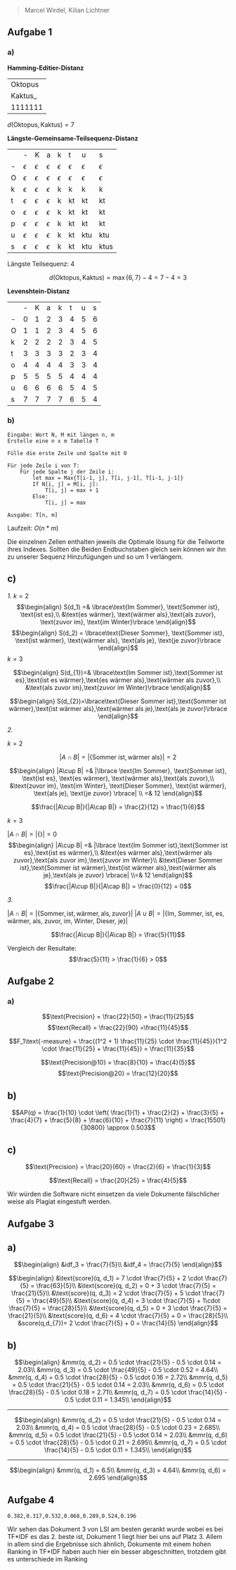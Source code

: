 > Marcel Wirdel, Kilian Lichtner

## Aufgabe 1

### a)

__Hamming-Editier-Distanz__

|         |
| ------- |
| Oktopus |
| Kaktus_ |
| 1111111 |
$d(\text{Oktopus}, \text{Kaktus}) = 7$

__Längste-Gemeinsame-Teilsequenz-Distanz__


|     |            |            |            |            |            |            |            |
| --- | ---------- | ---------- | ---------- | ---------- | ---------- | ---------- | ---------- |
|     | -          | K          | a          | k          | t          | u          | s          |
| -   | $\epsilon$ | $\epsilon$ | $\epsilon$ | $\epsilon$ | $\epsilon$ | $\epsilon$ | $\epsilon$ |
| O   | $\epsilon$ | $\epsilon$ | $\epsilon$ | $\epsilon$ | $\epsilon$ | $\epsilon$ | $\epsilon$ |
| k   | $\epsilon$ | $\epsilon$ | $\epsilon$ | k          | k          | k          | k          |
| t   | $\epsilon$ | $\epsilon$ | $\epsilon$ | k          | kt         | kt         | kt         |
| o   | $\epsilon$ | $\epsilon$ | $\epsilon$ | k          | kt         | kt         | kt         |
| p   | $\epsilon$ | $\epsilon$ | $\epsilon$ | k          | kt         | kt         | kt         |
| u   | $\epsilon$ | $\epsilon$ | $\epsilon$ | k          | kt         | ktu        | ktu        |
| s   | $\epsilon$ | $\epsilon$ | $\epsilon$ | k          | kt         | ktu        | ktus       |

Längste Teilsequenz: $4$

$$d(\text{Oktopus}, \text{Kaktus}) = \max\lbrace6, 7\rbrace - 4 = 7 - 4 = 3$$

__Levenshtein-Distanz__


|     |     |     |     |     |     |     |     |
| --- | --- | --- | --- | --- | --- | --- | --- |
|     | -   | K   | a   | k   | t   | u   | s   |
| -   | 0   | 1   | 2   | 3   | 4   | 5   | 6   |
| O   | 1   | 1   | 2   | 3   | 4   | 5   | 6   |
| k   | 2   | 2   | 2   | 2   | 3   | 4   | 5   |
| t   | 3   | 3   | 3   | 3   | 2   | 3   | 4   |
| o   | 4   | 4   | 4   | 4   | 3   | 3   | 4   |
| p   | 5   | 5   | 5   | 5   | 4   | 4   | 4   |
| u   | 6   | 6   | 6   | 6   | 5   | 4   | 5   |
| s   | 7   | 7   | 7   | 7   | 6   | 5   | 4   |

### b)

```
Eingabe: Wort N, M mit längen n, m
Erstelle eine n x m Tabelle T

Fülle die erste Zeile und Spalte mit 0

Für jede Zeile i von T:
	Für jede Spalte j der Zeile i:
		let max = Max{T[i-1, j], T[i, j-1], T[i-1, j-1]}
		If N[i, j] = M[i, j]:
			T[i, j] = max + 1
		Else:
			T[i, j] = max

Ausgabe: T[n, m]
```

Laufzeit: $O(n*m)$

Die einzelnen Zellen enthalten jeweils die Optimale lösung für die Teilworte ihres Indexes. Sollten die Beiden Endbuchstaben gleich sein können wir ihn zu unserer Sequenz Hinzufügungen und so um $1$ verlängern. 

## c)

_1._
$k=2$
$$\begin{align}
S(d_1) =& \lbrace\text{Im Sommer}, \text{Sommer ist}, \text{ist es},\\
&\text{es wärmer}, \text{wärmer als},\text{als zuvor}, \text{zuvor im}, \text{im Winter}\rbrace
\end{align}$$
$$\begin{align}
S(d_2) = \lbrace\text{Dieser Sommer}, \text{Sommer ist}, \text{ist wärmer}, \text{wärmer als}, \text{als je}, \text{je zuvor}\rbrace
\end{align}$$
$k=3$

$$\begin{align}
S(d_{1})=& \lbrace\text{Im Sommer ist},\text{Sommer ist es},\text{ist es wärmer},\text{es wärmer als},\text{wärmer als zuvor},\\
&\text{als zuvor im},\text{zuvor im Winter}\rbrace
\end{align}$$

$$\begin{align}
S(d_{2})=\lbrace\text{Dieser Sommer ist},\text{Sommer ist wärmer},\text{ist wärmer als},\text{wärmer als je},\text{als je zuvor}\rbrace
\end{align}$$

_2._

$k=2$


$$|A\cap B| = |\lbrace \text{Sommer ist}, \text{wärmer als} \rbrace| = 2$$

$$\begin{align}
|A\cup B| =& |\lbrace
\text{Im Sommer}, \text{Sommer ist}, \text{ist es},
\text{es wärmer}, \text{wärmer als},\text{als zuvor},\\
&\text{zuvor im}, \text{im Winter}, 
\text{Dieser Sommer}, \text{ist wärmer}, \text{als je}, \text{je zuvor}
\rbrace| \\ =& 12 
\end{align}$$

$$\frac{|A\cup B|}{|A\cap B|} = \frac{2}{12} = \frac{1}{6}$$

$k=3$

$|A\cap B| = |\lbrace\rbrace| = 0$
$$\begin{align}
|A\cup B| =& |\lbrace
\text{Im Sommer ist},\text{Sommer ist es},\text{ist es wärmer},\\
&\text{es wärmer als},\text{wärmer als zuvor},\text{als zuvor im},\text{zuvor im Winter}\\
&\text{Dieser Sommer ist},\text{Sommer ist wärmer},\text{ist wärmer als},\text{wärmer als je},\text{als je zuvor}
\rbrace| \\=& 12
\end{align}$$
$$\frac{|A\cup B|}{|A\cap B|} = \frac{0}{12} = 0$$

_3._

$|A\cap B| = |\lbrace \text{Sommer},\text{ist},\text{wärmer},\text{als},\text{zuvor} \rbrace|$
$|A\cup B| = |\lbrace \text{Im, Sommer, ist, es, wärmer, als, zuvor, im, Winter, Dieser, je} \rbrace|$


$$\frac{|A\cup B|}{|A\cap B|} = \frac{5}{11}$$


Vergleich der Resultate:
$$\frac{5}{11} > \frac{1}{6} > 0$$

## Aufgabe 2

### a)

$$\text{Precision} = \frac{22}{50} = \frac{11}{25}$$
$$\text{Recall} = \frac{22}{90} =\frac{11}{45}$$

$$F_1\text{-measure} = \frac{(1^2 + 1) \frac{11}{25} \cdot \frac{11}{45}}{1^2 \cdot \frac{11}{25} + \frac{11}{45}} = \frac{11}{35}$$

$$\text{Precision@10} = \frac{8}{10} = \frac{4}{5}$$
$$\text{Precision@20} = \frac{12}{20}$$

## b)

$$AP(q) = \frac{1}{10} \cdot \left( \frac{1}{1} + \frac{2}{2} + \frac{3}{5} + \frac{4}{7} + \frac{5}{8} + \frac{6}{10} + \frac{7}{11} \right) = \frac{15501}{30800} \approx 0.503$$


## c)

$$\text{Precision} = \frac{20}{60} = \frac{2}{6} = \frac{1}{3}$$

$$\text{Recall} = \frac{20}{25} = \frac{4}{5}$$

Wir würden die Software nicht einsetzen da viele Dokumente fälschlicher weise als Plagiat eingestuft werden.

## Aufgabe 3

## a)

$$\begin{align}
&idf_3 = \frac{7}{5}\\
&idf_4 = \frac{7}{5}
\end{align}$$

$$\begin{align}
&\text{score}(q, d_1) = 7 \cdot \frac{7}{5} + 2 \cdot \frac{7}{5} = \frac{63}{5}\\
&\text{score}(q, d_2) = 0 + 3 \cdot \frac{7}{5} = \frac{21}{5}\\
&\text{score}(q, d_3) = 2 \cdot \frac{7}{5} + 5 \cdot \frac{7}{5} = \frac{49}{5}\\
&\text{score}(q, d_4) = 3 \cdot \frac{7}{5} + 1\cdot \frac{7}{5} = \frac{28}{5}\\
&\text{score}(q, d_5) = 0 + 3 \cdot \frac{7}{5} = \frac{21}{5}\\
&\text{score}(q, d_6) = 4 \cdot \frac{7}{5} + 0 = \frac{28}{5}\\
&score(q,d_{7})=  2 \cdot \frac{7}{5} + 0 = \frac{14}{5}
\end{align}$$


## b)




$$\begin{align}
&mmr(q, d_2) = 0.5 \cdot \frac{21}{5} - 0.5 \cdot 0.14 = 2.03\\
&mmr(q, d_3) = 0.5 \cdot \frac{49}{5} - 0.5 \cdot 0.52 = 4.64\\
&mmr(q, d_4) = 0.5 \cdot \frac{28}{5} - 0.5 \cdot 0.16 = 2.72\\
&mmr(q, d_5) = 0.5 \cdot \frac{21}{5} - 0.5 \cdot 0.14 = 2.03\\
&mmr(q, d_6) = 0.5 \cdot \frac{28}{5} - 0.5 \cdot 0.18 = 2.71\\
&mmr(q, d_7) = 0.5 \cdot \frac{14}{5} - 0.5 \cdot 0.11 = 1.345\\
\end{align}$$

---

$$\begin{align}
&mmr(q, d_2) = 0.5 \cdot \frac{21}{5} - 0.5 \cdot 0.14 = 2.03\\
&mmr(q, d_4) = 0.5 \cdot \frac{28}{5} - 0.5 \cdot 0.23 = 2.685\\
&mmr(q, d_5) = 0.5 \cdot \frac{21}{5} - 0.5 \cdot 0.14 = 2.03\\
&mmr(q, d_6) = 0.5 \cdot \frac{28}{5} - 0.5 \cdot 0.21 = 2.695\\
&mmr(q, d_7) = 0.5 \cdot \frac{14}{5} - 0.5 \cdot 0.11 = 1.345\\
\end{align}$$

---


$$\begin{align}
&mmr(q, d_1) = 6.5\\
&mmr(q, d_3) = 4.64\\
&mmr(q, d_6) = 2.695
\end{align}$$


## Aufgabe 4

`0.382,0.317,0.532,0.068,0.289,0.524,0.196`

Wir sehen das Dokument 3 von LSI am besten gerankt wurde wobei es bei TF\*IDF es das 2. beste ist, Dokument 1 liegt hier bei uns auf Platz 3. Allem in allem sind die Ergebnisse sich ähnlich, Dokumente mit einem hohen Ranking in TF\*IDF haben auch hier ein besser abgeschnitten, trotzdem gibt es unterschiede im Ranking